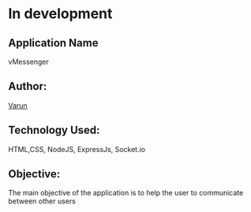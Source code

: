 # In development

## Application Name
vMessenger 

## Author:
[Varun](https://github.com/varunprabhakaran22)

## Technology Used:
HTML,CSS, NodeJS, ExpressJs, Socket.io <br/>

## Objective:
The main objective of the application is to help the user to communicate between other users
